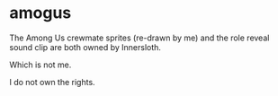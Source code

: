 # amogus

































The Among Us crewmate sprites (re-drawn by me) and the role reveal sound clip are both owned by Innersloth.

Which is not me.

I do not own the rights.
